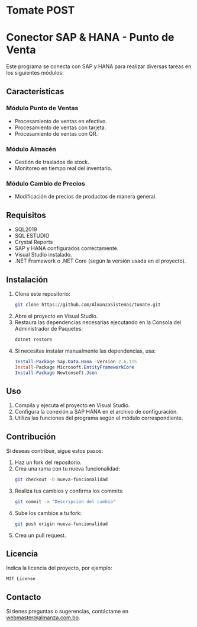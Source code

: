 # Tomate POST
# Conector SAP & HANA - Punto de Venta

Este programa se conecta con SAP y HANA para realizar diversas tareas en los siguientes módulos:

## Características

### Módulo Punto de Ventas
- Procesamiento de ventas en efectivo.
- Procesamiento de ventas con tarjeta.
- Procesamiento de ventas con QR.

### Módulo Almacén
- Gestión de traslados de stock.
- Monitoreo en tiempo real del inventario.

### Módulo Cambio de Precios
- Modificación de precios de productos de manera general.

## Requisitos

- SQL2019
- SQL ESTUDIO
- Crystal Reports
- SAP y HANA configurados correctamente.
- Visual Studio instalado.
- .NET Framework o .NET Core (según la versión usada en el proyecto).

## Instalación

1. Clona este repositorio:
   ```bash
   git clone https://github.com/AlmanzaSistemas/tomate.git
   ```
2. Abre el proyecto en Visual Studio.
3. Restaura las dependencias necesarias ejecutando en la Consola del Administrador de Paquetes:
   ```powershell
   dotnet restore
   ```
4. Si necesitas instalar manualmente las dependencias, usa:
   ```powershell
   Install-Package Sap.Data.Hana -Version 2.6.115
   Install-Package Microsoft.EntityFrameworkCore
   Install-Package Newtonsoft.Json
   ```

## Uso

1. Compila y ejecuta el proyecto en Visual Studio.
2. Configura la conexión a SAP HANA en el archivo de configuración.
3. Utiliza las funciones del programa según el módulo correspondiente.

## Contribución

Si deseas contribuir, sigue estos pasos:
1. Haz un fork del repositorio.
2. Crea una rama con tu nueva funcionalidad:
   ```bash
   git checkout -b nueva-funcionalidad
   ```
3. Realiza tus cambios y confirma los commits:
   ```bash
   git commit -m "Descripción del cambio"
   ```
4. Sube los cambios a tu fork:
   ```bash
   git push origin nueva-funcionalidad
   ```
5. Crea un pull request.

## Licencia

Indica la licencia del proyecto, por ejemplo:
```
MIT License
```

## Contacto

Si tienes preguntas o sugerencias, contáctame en [webmaster@almanza.com.bo](mailto:webmaster@almanza.com.bo).
